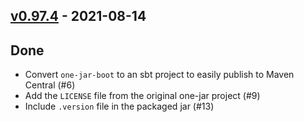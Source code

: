 ## [v0.97.4](https://github.com/Kevin-Lee/one-jar-boot/issues?q=is%3Aissue+milestone%3Amilestone2+is%3Aclosed) - 2021-08-14

## Done
* Convert `one-jar-boot` to an sbt project to easily publish to Maven Central (#6)
* Add the `LICENSE` file from the original one-jar project (#9)
* Include `.version` file in the packaged jar (#13)

